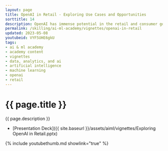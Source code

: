 ```yaml
---
layout: page
title: OpenAI in Retail - Exploring Use Cases and Opportunities
sorttitle: 14
description: OpenAI has immense potential in the retail and consumer goods industries, offering opportunities across a wide range of use cases. By leveraging advanced machine learning and natural language processing capabilities, OpenAI can help these organizations make better decisions, automate processes, and reduce costs. The technology can identify patterns and trends that humans may miss, enabling retailers and consumer goods companies to gain valuable insights and stay ahead of the curve. OpenAI can add value in various use cases such as personalized product recommendations, chatbots for customer service, and optimizing promotions and pricing strategies. The technology helps these organizations stay competitive by improving operations, optimizing processes, and enhancing the overall customer experience. This video explores the potential of OpenAI in retail and consumer goods, highlighting how this technology can drive innovation in the industry.
permalink: /skilling/ai-ml-academy/vignettes/openai-in-retail
updated: 2023-05-08
youtubeid: VYF5UHE6gkU
tags: 
- ai & ml academy
- academy content
- vignettes
- data, analytics, and ai
- artificial intelligence
- machine learning
- openai
- retail
---
```


# {{ page.title }}

{{ page.description }}

* [Presentation Deck]({{ site.baseurl }}/assets/aiml/vignettes/Exploring OpenAI in Retail.pptx)

{% include youtubethumb.md showlink="true" %}
